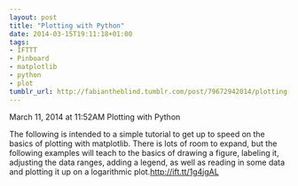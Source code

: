 ```yaml
---
layout: post
title: "Plotting with Python"
date: 2014-03-15T19:11:18+01:00
tags:
- IFTTT
- Pinboard
- matplotlib
- python
- plot
tumblr_url: http://fabiantheblind.tumblr.com/post/79672942014/plotting-with-python
---
```

March 11, 2014 at 11:52AM
Plotting with Python

The following is intended to a simple tutorial to get up to speed on the basics of plotting with matplotlib. There is lots of room to expand, but the following examples will teach to the basics of drawing a figure, labeling it, adjusting the data ranges, adding a legend, as well as reading in some data and plotting it up on a logarithmic plot.http://ift.tt/1g4jgAL
